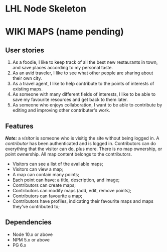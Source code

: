 LHL Node Skeleton
=========
# WIKI MAPS (name pending)

## User stories

1. As a foodie, I like to keep track of all the best new restaurants in town, and save places according to my personal taste.
2. As an avid traveler, I like to see what other people are sharing about their own city.
3. As a travel agent, I like to help contribute to the points of interests of existing maps.
4. As someone with many different fields of interests, I like to be able to save my favourite resources and get back to them later.
5. As someone who enjoys collaboration, I want to be able to contribute by editing and improving other contributer's work.

## Features

___**Note:**___ a _visitor_ is someone who is visitig the site without being logged in. A _contributor_ has been authenticated and is logged in. Contributors can do everything that the visitor can do, plus more. There is no map ownership, or point ownership. All map content belongs to the contributors.

- Visitors can see a list of the available maps;
- Visitors can view a map;
- A map can contain many points;
- Each point can have: a title, description, and image;
- Contributors can create maps;
- Contributors can modify maps (add, edit, remove points);
- Contributors can favourite a map;
- Contributors have profiles, indicating their favourite maps and maps they've contributed to;

## Dependencies

- Node 10.x or above
- NPM 5.x or above
- PG 6.x
